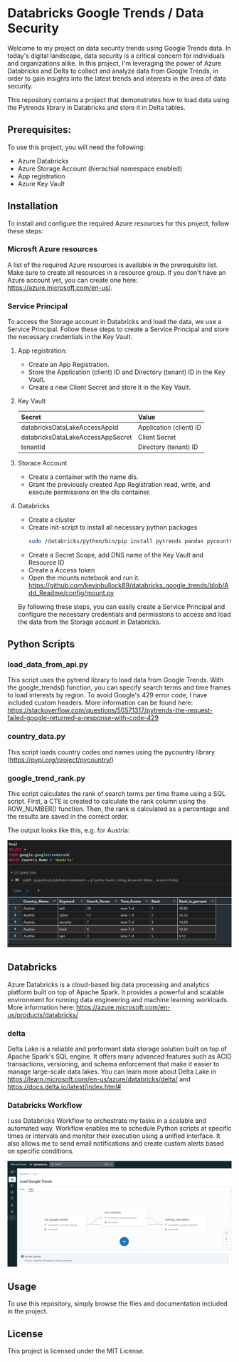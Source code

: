 # Databricks Google Trends / Data Security

Welcome to my project on data security trends using Google Trends data. In today's digital landscape, data security is a critical concern for individuals and organizations alike. In this project, I'm leveraging the power of Azure Databricks and Delta to collect and analyze data from Google Trends, in order to gain insights into the latest trends and interests in the area of data security.

This repository contains a project that demonstrates how to load data using the Pytrends library in Databricks and store it in Delta tables.

## Prerequisites:

To use this project, you will need the following:

- Azure Databricks
- Azure Storage Account (hierachial namespace enabled)
- App registration
- Azure Key Vault

## Installation

To install and configure the required Azure resources for this project, follow these steps:

### Microsft Azure resources

A list of the required Azure resources is available in the prerequisite list. Make sure to create all resources in a resource group. If you don't have an Azure account yet, you can create one here: https://azure.microsoft.com/en-us/.

### Service Principal 

To access the Storage account in Databricks and load the data, we use a Service Principal. Follow these steps to create a Service Principal and store the necessary credentials in the Key Vault.

1. App registration:
   - Create an App Registration.
   - Store the Application (client) ID and Directory (tenant) ID in the Key Vault.
   - Create a new Client Secret and store it in the Key Vault.
   
2. Key Vault

      | Secret                            	| Value                   	|
      |-----------------------------------	|-------------------------	|
      | databricksDataLakeAccessAppId     	| Application (client) ID 	|
      | databricksDataLakeAccessAppSecret 	| Client Secret           	|
      | tenantId                          	| Directory (tenant) ID   	|
   
3. Storace Account
   - Create a container with the name dls.
   - Grant the previously created App Registration read, write, and execute permissions on the dls container.

4. Databricks
   - Create a cluster
   - Create init-script to install all necessary python packages
       ```sh
      sudo /databricks/python/bin/pip install pytrends pandas pycountry
      ```
   - Create a Secret Scope, add DNS name of the Key Vault and Resource ID
   - Create a Access token
   - Open the mounts notebook and run it. https://github.com/kevinbullock89/databricks_google_trends/blob/Add_Readme/config/mount.py
   
   By following these steps, you can easily create a Service Principal and configure the necessary credentials and permissions to access and load the data from the        Storage account in Databricks.
  
   
## Python Scripts

### load_data_from_api.py

This script uses the pytrend library to load data from Google Trends. With the google_trends() function, you can specify search terms and time frames to load interests by region. To avoid Google's 429 error code, I have included custom headers. More information can be found here:  https://stackoverflow.com/questions/50571317/pytrends-the-request-failed-google-returned-a-response-with-code-429

### country_data.py

This script loads country codes and names using the pycountry library  (https://pypi.org/project/pycountry/)

### google_trend_rank.py

This script calculates the rank of search terms per time frame using a SQL script. First, a CTE is created to calculate the rank column using the ROW_NUMBER() function. Then, the rank is calculated as a percentage and the results are saved in the correct order.

The output looks like this, e.g. for Austria:

![image](https://github.com/kevinbullock89/databricks_google_trends/blob/main/Screenshots/Google_Rank.PNG)

## Databricks

Azure Databricks is a cloud-based big data processing and analytics platform built on top of Apache Spark. It provides a powerful and scalable environment for running data engineering and machine learning workloads. More information here: https://azure.microsoft.com/en-us/products/databricks/

### delta

Delta Lake is a reliable and performant data storage solution built on top of Apache Spark's SQL engine. It offers many advanced features such as ACID transactions, versioning, and schema enforcement that make it easier to manage large-scale data lakes. You can learn more about Delta Lake in https://learn.microsoft.com/en-us/azure/databricks/delta/ and https://docs.delta.io/latest/index.html#

### Databricks Workflow

I use Databricks Workflow to orchestrate my tasks in a scalable and automated way. Workflow enables me to schedule Python scripts at specific times or intervals and monitor their execution using a unified interface. It also allows me to send email notifications and create custom alerts based on specific conditions.

![image](https://github.com/kevinbullock89/databricks_google_trends/blob/main/Screenshots/Google_DAG.PNG)


## Usage

To use this repository, simply browse the files and documentation included in the project.

## License

This project is licensed under the MIT License.
   

